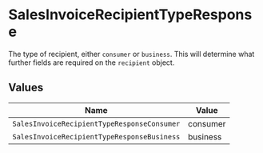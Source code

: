 # SalesInvoiceRecipientTypeResponse

The type of recipient, either `consumer` or `business`. This will determine what further fields are
required on the `recipient` object.


## Values

| Name                                        | Value                                       |
| ------------------------------------------- | ------------------------------------------- |
| `SalesInvoiceRecipientTypeResponseConsumer` | consumer                                    |
| `SalesInvoiceRecipientTypeResponseBusiness` | business                                    |